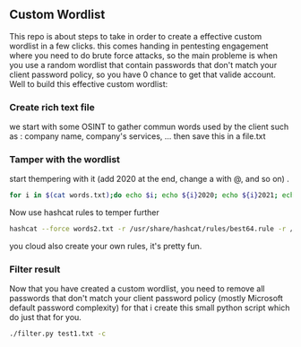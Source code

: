 ## Custom Wordlist
This repo is about steps to take in order to create a effective custom wordlist in a few clicks. this comes handing in pentesting engagement where you need to do brute force attacks, so the main probleme is when you use a random wordlist that contain passwords that don't match your client password policy, so you have 0 chance to get that valide account. 
Well to build this effective custom wordlist: 
### Create rich text file
we start with some OSINT to gather commun words used by the client such as : company name, company's services, ... then save this in a file.txt 
### Tamper with the wordlist  
start thempering with it (add 2020 at the end, change a with @, and so on) . 
```bash 
for i in $(cat words.txt);do echo $i; echo ${i}2020; echo ${i}2021; echo ${i}2022;done > words2.txt 
```
Now use hashcat rules to temper further 
```bash
hashcat --force words2.txt -r /usr/share/hashcat/rules/best64.rule -r /usr/share/hashcat/rules/toggles5.rule --stdout > wordlistfinal.txt 
```
you cloud also create your own rules, it's pretty fun. 
### Filter result 
Now that you have created a custom wordlist, you need to remove all passwords that don't match your client password policy (mostly Microsoft default password complexity) for that i create this small python script which do just that for you. 
```bash
./filter.py test1.txt -c
```
